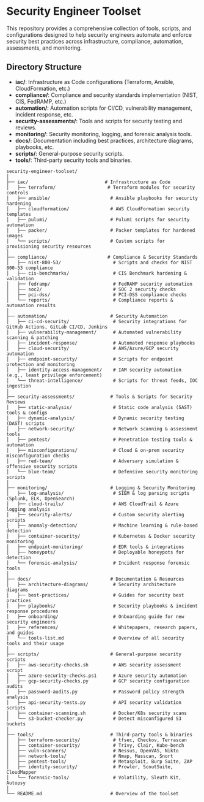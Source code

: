 # Security Engineer Toolset

This repository provides a comprehensive collection of tools, scripts, and configurations designed to help security engineers automate and enforce security best practices across infrastructure, compliance, automation, assessments, and monitoring.

## Directory Structure

- **iac/**: Infrastructure as Code configurations (Terraform, Ansible, CloudFormation, etc.)
- **compliance/**: Compliance and security standards implementation (NIST, CIS, FedRAMP, etc.)
- **automation/**: Automation scripts for CI/CD, vulnerability management, incident response, etc.
- **security-assessments/**: Tools and scripts for security testing and reviews.
- **monitoring/**: Security monitoring, logging, and forensic analysis tools.
- **docs/**: Documentation including best practices, architecture diagrams, playbooks, etc.
- **scripts/**: General-purpose security scripts.
- **tools/**: Third-party security tools and binaries.

```
security-engineer-toolset/
│
├── iac/                            # Infrastructure as Code
│   ├── terraform/                   # Terraform modules for security controls
│   ├── ansible/                      # Ansible playbooks for security hardening
│   ├── cloudformation/               # AWS CloudFormation security templates
│   ├── pulumi/                       # Pulumi scripts for security automation
│   ├── packer/                       # Packer templates for hardened images
│   └── scripts/                      # Custom scripts for provisioning security resources
│
├── compliance/                      # Compliance & Security Standards
│   ├── nist-800-53/                   # Scripts and checks for NIST 800-53 compliance
│   ├── cis-benchmarks/                # CIS Benchmark hardening & validation
│   ├── fedramp/                       # FedRAMP security automation
│   ├── soc2/                          # SOC 2 security checks
│   ├── pci-dss/                       # PCI-DSS compliance checks
│   └── reports/                       # Compliance reports & automation results
│
├── automation/                       # Security Automation
│   ├── ci-cd-security/                # Security integrations for GitHub Actions, GitLab CI/CD, Jenkins
│   ├── vulnerability-management/      # Automated vulnerability scanning & patching
│   ├── incident-response/             # Automated response playbooks
│   ├── cloud-security/                # AWS/Azure/GCP security automation
│   ├── endpoint-security/             # Scripts for endpoint protection and monitoring
│   ├── identity-access-management/    # IAM security automation (e.g., least privilege enforcement)
│   └── threat-intelligence/           # Scripts for threat feeds, IOC ingestion
│
├── security-assessments/             # Tools & Scripts for Security Reviews
│   ├── static-analysis/               # Static code analysis (SAST) tools & configs
│   ├── dynamic-analysis/              # Dynamic security testing (DAST) scripts
│   ├── network-security/              # Network scanning & assessment tools
│   ├── pentest/                       # Penetration testing tools & automation
│   ├── misconfigurations/             # Cloud & on-prem security misconfiguration checks
│   ├── red-team/                      # Adversary simulation & offensive security scripts
│   └── blue-team/                     # Defensive security monitoring scripts
│
├── monitoring/                       # Logging & Security Monitoring
│   ├── log-analysis/                  # SIEM & log parsing scripts (Splunk, ELK, OpenSearch)
│   ├── cloud-trails/                  # AWS CloudTrail & Azure logging analysis
│   ├── security-alerts/               # Custom security alerting scripts
│   ├── anomaly-detection/             # Machine learning & rule-based detection
│   ├── container-security/            # Kubernetes & Docker security monitoring
│   ├── endpoint-monitoring/           # EDR tools & integrations
│   ├── honeypots/                     # Deployable honeypots for detection
│   └── forensic-analysis/             # Incident response forensic tools
│
├── docs/                             # Documentation & Resources
│   ├── architecture-diagrams/         # Security architecture diagrams
│   ├── best-practices/                # Guides for security best practices
│   ├── playbooks/                     # Security playbooks & incident response procedures
│   ├── onboarding/                    # Onboarding guide for new security engineers
│   ├── references/                    # Whitepapers, research papers, and guides
│   └── tools-list.md                  # Overview of all security tools and their usage
│
├── scripts/                          # General-purpose security scripts
│   ├── aws-security-checks.sh         # AWS security assessment script
│   ├── azure-security-checks.ps1      # Azure security automation
│   ├── gcp-security-checks.py         # GCP security configuration audits
│   ├── password-audits.py             # Password policy strength analysis
│   ├── api-security-tests.py          # API security validation scripts
│   ├── container-scanning.sh          # Docker/K8s security scans
│   └── s3-bucket-checker.py           # Detect misconfigured S3 buckets
│
├── tools/                            # Third-party tools & binaries
│   ├── terraform-security/            # tfsec, Checkov, Terrascan
│   ├── container-security/            # Trivy, Clair, Kube-bench
│   ├── vuln-scanners/                 # Nessus, OpenVAS, Nikto
│   ├── network-tools/                 # Nmap, Masscan, Snort
│   ├── pentest-tools/                 # Metasploit, Burp Suite, ZAP
│   ├── identity-security/             # Prowler, ScoutSuite, CloudMapper
│   └── forensic-tools/                # Volatility, Sleuth Kit, Autopsy
│
└── README.md                         # Overview of the toolset
```